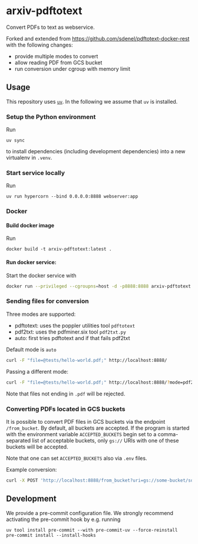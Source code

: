 arxiv-pdftotext
===============

Convert PDFs to text as webservice.

Forked and extended from https://github.com/sdenel/pdftotext-docker-rest
with the following changes:

- provide multiple modes to convert
- allow reading PDF from GCS bucket
- run conversion under cgroup with memory limit


## Usage

This repository uses [`uv`](https://docs.astral.sh/uv/). In the following
we assume that `uv` is installed.

### Setup the Python environment

Run
```
uv sync
```
to install dependencies (including development dependencies) into a new
virtualenv in `.venv`.

### Start service locally

Run
```
uv run hypercorn --bind 0.0.0.0:8888 webserver:app
```

### Docker

#### Build docker image

Run
```
docker build -t arxiv-pdftotext:latest .
```

#### Run docker service:

Start the docker service with
```bash
docker run --privileged --cgroupns=host -d -p8888:8888 arxiv-pdftotext:latest
```

### Sending files for conversion

Three modes are supported:
- pdftotext: uses the poppler utilities tool `pdftotext`
- pdf2txt: uses the pdfminer.six tool `pdf2txt.py`
- auto: first tries pdftotext and if that fails pdf2txt

Default mode is `auto`

```bash
curl -F "file=@tests/hello-world.pdf;" http://localhost:8888/
```

Passing a different mode:
```bash
curl -F "file=@tests/hello-world.pdf;" http://localhost:8888/?mode=pdf2txt
```

Note that files not ending in `.pdf` will be rejected.

### Converting PDFs located in GCS buckets

It is possible to convert PDF files in GCS buckets via the endpoint
`/from_bucket`. By default, all buckets are accepted.
If the program is started with the environment variable `ACCEPTED_BUCKETS`
begin set to a comma-separated list of acceptable buckets,
only `gs://` URIs with one of these buckets will be accepted.

Note that one can set `ACCEPTED_BUCKETS` also via `.env` files.

Example conversion:

```bash
curl -X POST 'http://localhost:8888/from_bucket?uri=gs://some-bucket/some-file.pdf'
```

## Development

We provide a pre-commit configuration file. We strongly recommend activating
the pre-commit hook by e.g. running
```
uv tool install pre-commit --with pre-commit-uv --force-reinstall
pre-commit install --install-hooks
```

